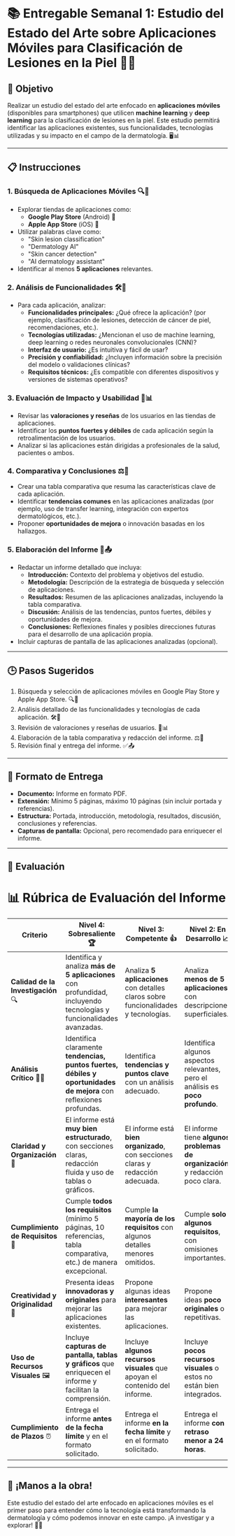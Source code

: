 # 📚 **Entregable Semanal 1: Estudio del Estado del Arte sobre Aplicaciones Móviles para Clasificación de Lesiones en la Piel** 📱🧠

## 🎯 **Objetivo**
Realizar un estudio del estado del arte enfocado en **aplicaciones móviles** (disponibles para smartphones) que utilicen **machine learning** y **deep learning** para la clasificación de lesiones en la piel. Este estudio permitirá identificar las aplicaciones existentes, sus funcionalidades, tecnologías utilizadas y su impacto en el campo de la dermatología. 🖥️📊

---

## 📋 **Instrucciones**

### 1. **Búsqueda de Aplicaciones Móviles** 🔍📱
   - Explorar tiendas de aplicaciones como:
     - **Google Play Store** (Android) 🤖
     - **Apple App Store** (iOS) 🍎
   - Utilizar palabras clave como:
     - "Skin lesion classification"
     - "Dermatology AI"
     - "Skin cancer detection"
     - "AI dermatology assistant"
   - Identificar al menos **5 aplicaciones** relevantes.

### 2. **Análisis de Funcionalidades** 🛠️📑
   - Para cada aplicación, analizar:
     - **Funcionalidades principales:** ¿Qué ofrece la aplicación? (por ejemplo, clasificación de lesiones, detección de cáncer de piel, recomendaciones, etc.).
     - **Tecnologías utilizadas:** ¿Mencionan el uso de machine learning, deep learning o redes neuronales convolucionales (CNN)?
     - **Interfaz de usuario:** ¿Es intuitiva y fácil de usar?
     - **Precisión y confiabilidad:** ¿Incluyen información sobre la precisión del modelo o validaciones clínicas?
     - **Requisitos técnicos:** ¿Es compatible con diferentes dispositivos y versiones de sistemas operativos?

### 3. **Evaluación de Impacto y Usabilidad** 🌟📊
   - Revisar las **valoraciones y reseñas** de los usuarios en las tiendas de aplicaciones.
   - Identificar los **puntos fuertes y débiles** de cada aplicación según la retroalimentación de los usuarios.
   - Analizar si las aplicaciones están dirigidas a profesionales de la salud, pacientes o ambos.

### 4. **Comparativa y Conclusiones** ⚖️📝
   - Crear una tabla comparativa que resuma las características clave de cada aplicación.
   - Identificar **tendencias comunes** en las aplicaciones analizadas (por ejemplo, uso de transfer learning, integración con expertos dermatológicos, etc.).
   - Proponer **oportunidades de mejora** o innovación basadas en los hallazgos.

### 5. **Elaboración del Informe** 📑📤
   - Redactar un informe detallado que incluya:
     - **Introducción:** Contexto del problema y objetivos del estudio.
     - **Metodología:** Descripción de la estrategia de búsqueda y selección de aplicaciones.
     - **Resultados:** Resumen de las aplicaciones analizadas, incluyendo la tabla comparativa.
     - **Discusión:** Análisis de las tendencias, puntos fuertes, débiles y oportunidades de mejora.
     - **Conclusiones:** Reflexiones finales y posibles direcciones futuras para el desarrollo de una aplicación propia.
   - Incluir capturas de pantalla de las aplicaciones analizadas (opcional).

---

## 🕒 **Pasos Sugeridos**
1. Búsqueda y selección de aplicaciones móviles en Google Play Store y Apple App Store. 🔍📱
2. Análisis detallado de las funcionalidades y tecnologías de cada aplicación. 🛠️📑
3. Revisión de valoraciones y reseñas de usuarios. 🌟📊
4. Elaboración de la tabla comparativa y redacción del informe. ⚖️📝
5. Revisión final y entrega del informe. ✅📤

---

## 📂 **Formato de Entrega**
- **Documento:** Informe en formato PDF.
- **Extensión:** Mínimo 5 páginas, máximo 10 páginas (sin incluir portada y referencias).
- **Estructura:** Portada, introducción, metodología, resultados, discusión, conclusiones y referencias.
- **Capturas de pantalla:** Opcional, pero recomendado para enriquecer el informe.

---

## 🌟 **Evaluación**
# 📊 **Rúbrica de Evaluación del Informe**

| **Criterio**               | **Nivel 4: Sobresaliente** 🏆                                                                 | **Nivel 3: Competente** 👍                           | **Nivel 2: En Desarrollo** 📈                       | **Nivel 1: Básico** ⚠️                           |
|----------------------------|---------------------------------------------------------------------------------------------|----------------------------------------------------|----------------------------------------------------|-------------------------------------------------|
| **Calidad de la Investigación** 🔍 | Identifica y analiza **más de 5 aplicaciones** con profundidad, incluyendo tecnologías y funcionalidades avanzadas. | Analiza **5 aplicaciones** con detalles claros sobre funcionalidades y tecnologías. | Analiza **menos de 5 aplicaciones** con descripciones superficiales. | Analiza **1-2 aplicaciones** con información limitada o poco clara. |
| **Análisis Crítico** 🧠💡       | Identifica claramente **tendencias, puntos fuertes, débiles y oportunidades de mejora** con reflexiones profundas. | Identifica **tendencias y puntos clave** con un análisis adecuado. | Identifica algunos aspectos relevantes, pero el análisis es **poco profundo**. | No identifica tendencias o aspectos clave, el análisis es **muy superficial**. |
| **Claridad y Organización** 📝 | El informe está **muy bien estructurado**, con secciones claras, redacción fluida y uso de tablas o gráficos. | El informe está **bien organizado**, con secciones claras y redacción adecuada. | El informe tiene **algunos problemas de organización** y redacción poco clara. | El informe está **poco organizado**, con redacción confusa y falta de estructura. |
| **Cumplimiento de Requisitos** 📑 | Cumple **todos los requisitos** (mínimo 5 páginas, 10 referencias, tabla comparativa, etc.) de manera excepcional. | Cumple **la mayoría de los requisitos** con algunos detalles menores omitidos. | Cumple **solo algunos requisitos**, con omisiones importantes. | **No cumple** con los requisitos mínimos del informe. |
| **Creatividad y Originalidad** 🎨 | Presenta ideas **innovadoras y originales** para mejorar las aplicaciones existentes. | Propone algunas ideas **interesantes** para mejorar las aplicaciones. | Propone ideas **poco originales** o repetitivas. | No propone ideas o las sugerencias son **poco relevantes**. |
| **Uso de Recursos Visuales** 🖼️ | Incluye **capturas de pantalla, tablas y gráficos** que enriquecen el informe y facilitan la comprensión. | Incluye **algunos recursos visuales** que apoyan el contenido del informe. | Incluye **pocos recursos visuales** o estos no están bien integrados. | **No incluye recursos visuales** o estos son irrelevantes. |
| **Cumplimiento de Plazos** ⏰ | Entrega el informe **antes de la fecha límite** y en el formato solicitado. | Entrega el informe **en la fecha límite** y en el formato solicitado. | Entrega el informe **con retraso menor a 24 horas**. | Entrega el informe **con retraso mayor a 24 horas** o incompleto. |

---

## 🚀 **¡Manos a la obra!**
Este estudio del estado del arte enfocado en aplicaciones móviles es el primer paso para entender cómo la tecnología está transformando la dermatología y cómo podemos innovar en este campo. ¡A investigar y a explorar! 💪🔬
